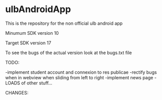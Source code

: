 ulbAndroidApp
=====================

This is the repository for the non official ulb android app

Minumum SDK version 10

Target SDK version 17

To see the bugs of the actual version look at the bugs.txt file

TODO:

-implement student account and connexion to res publicae
-rectify bugs when in webview when sliding from left to right
-implement news page
-LOADS of other stuff...


CHANGES:

